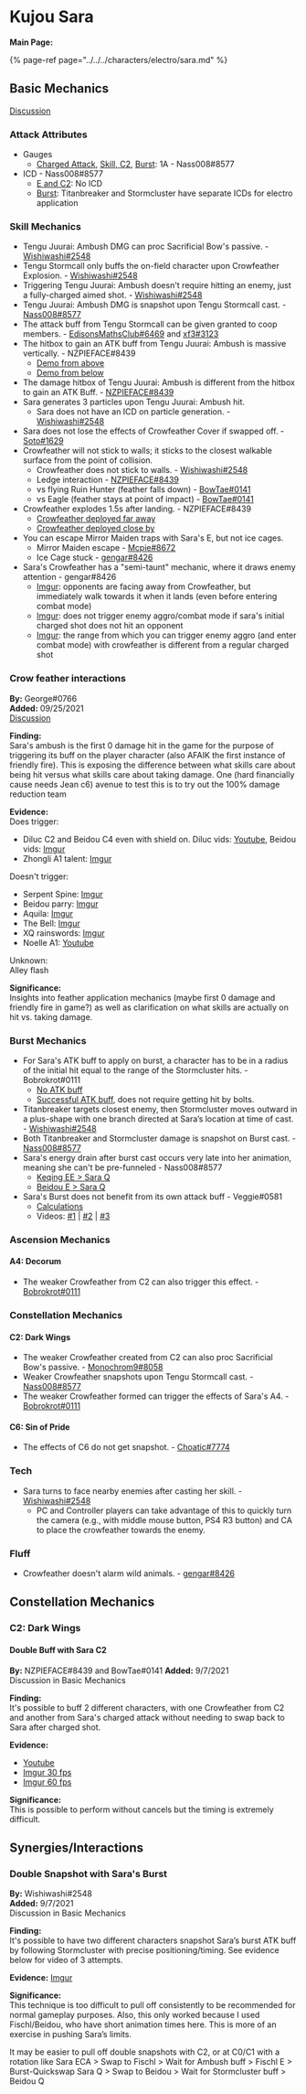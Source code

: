# Kujou Sara

**Main Page:**

{% page-ref page="../../../characters/electro/sara.md" %}

## Basic Mechanics

[Discussion](https://tickettool.xyz/direct?url=https://cdn.discordapp.com/attachments/881300042495983667/885319887386460230/transcript-sara-basic-mechanics.html)

### Attack Attributes

* Gauges
  * [Charged Attack](https://imgur.com/eOG8f1B), [Skill, C2](https://imgur.com/IIFR5vv), [Burst](https://imgur.com/CxpW3dC): 1A - Nass008#8577
* ICD - Nass008#8577
  * [E and C2](https://imgur.com/HQwwq5N): No ICD
  * [Burst](https://imgur.com/WRO5A6k): Titanbreaker and Stormcluster have separate ICDs for electro application

### Skill Mechanics

* Tengu Juurai: Ambush DMG can proc Sacrificial Bow's passive. - [Wishiwashi#2548](https://imgur.com/a/lGH7qcD)
* Tengu Stormcall only buffs the on-field character upon Crowfeather Explosion. - [Wishiwashi#2548](https://imgur.com/a/Tu78HDN)
* Triggering Tengu Juurai: Ambush doesn't require hitting an enemy, just a fully-charged aimed shot. - [Wishiwashi#2548](https://imgur.com/a/Cxe1d1G)
* Tengu Juurai: Ambush DMG is snapshot upon Tengu Stormcall cast. - [Nass008#8577](https://imgur.com/lCvoNe6)
* The attack buff from Tengu Stormcall can be given granted to coop members. - [EdisonsMathsClub#6469](https://www.youtube.com/watch?v=IgaMfu7UH_Q) and [xf3#3123](https://imgur.com/a/RFrJngH)
* The hitbox to gain an ATK buff from Tengu Juurai: Ambush is massive vertically. - NZPIEFACE#8439
  * [Demo from above](https://www.youtube.com/watch?v=aCMwgcJCimA)
  * [Demo from below](https://www.youtube.com/watch?v=y-Vq-d-BLiU)
* The damage hitbox of Tengu Juurai: Ambush is different from the hitbox to gain an ATK Buff. - [NZPIEFACE#8439](https://www.youtube.com/watch?v=BgB_AyLKUEc)
* Sara generates 3 particles upon Tengu Juurai: Ambush hit.
  * Sara does not have an ICD on particle generation. - [Wishiwashi#2548](https://imgur.com/a/pVlGncQ)
* Sara does not lose the effects of Crowfeather Cover if swapped off. - [Soto#1629](https://i.imgur.com/NM7Xa9C.mp4)
* Crowfeather will not stick to walls; it sticks to the closest walkable surface from the point of collision.
  * Crowfeather does not stick to walls. - [Wishiwashi#2548](https://imgur.com/a/UGHyQu1)
  * Ledge interaction - [NZPIEFACE#8439](https://youtu.be/OCs8Uf90g2o)
  * vs flying Ruin Hunter (feather falls down) - [BowTae#0141](https://imgur.com/qWpvMyw)
  * vs Eagle (feather stays at point of impact) - [BowTae#0141](https://imgur.com/nnqFwi6)
* Crowfeather explodes 1.5s after landing. - NZPIEFACE#8439
  * [Crowfeather deployed far away](https://www.youtube.com/watch?v=P3d1b3BEC8Q) 
  * [Crowfeather deployed close by](https://www.youtube.com/watch?v=beYnlB88Jek)
* You can escape Mirror Maiden traps with Sara's E, but not ice cages.
  * Mirror Maiden escape - [Mcpie#8672](https://i.imgur.com/pt5WL7o.mp4)
  * Ice Cage stuck - [gengar#8426](https://imgur.com/a/qvQQSR5)
* Sara's Crowfeather has a "semi-taunt" mechanic, where it draws enemy attention - gengar#8426
  * [Imgur](https://imgur.com/a/LCoyZGB): opponents are facing away from Crowfeather, but immediately walk towards it when it lands (even before entering combat mode)
  * [Imgur](https://imgur.com/a/VLtVaOd): does not trigger enemy aggro/combat mode if sara's initial charged shot does not hit an opponent
  * [Imgur](https://imgur.com/a/x227kWK): the range from which you can trigger enemy aggro (and enter combat mode) with crowfeather is different from a regular charged shot

### Crow feather interactions

**By:** George#0766  
**Added:** 09/25/2021  
[Discussion](https://tickettool.xyz/direct?url=https://cdn.discordapp.com/attachments/884708643151446026/891204580174610442/transcript-sara-feather-interaction-with-on-damage-effects.html)

**Finding:**  
Sara's ambush is the first 0 damage hit in the game for the purpose of triggering its buff on the player character (also AFAIK the first instance of friendly fire). This is exposing the difference between what skills care about being hit versus what skills care about taking damage. One (hard financially cause needs Jean c6) avenue to test this is to try out the 100% damage reduction team

**Evidence:**  
Does trigger:  
- Diluc C2 and Beidou C4  even with shield on. Diluc vids: [Youtube](https://youtu.be/Xgh6EvQGX_k), Beidou vids: [Imgur](https://imgur.com/a/VwD3jNS)  
- Zhongli A1 talent: [Imgur](https://imgur.com/a/VwD3jNS)

Doesn't trigger:  
- Serpent Spine: [Imgur](https://imgur.com/YVFJnqI)  
- Beidou parry: [Imgur](https://imgur.com/Fsh9oii)  
- Aquila: [Imgur](https://imgur.com/yAJWPC2)  
- The Bell: [Imgur](https://imgur.com/JtILNvC)  
- XQ rainswords: [Imgur](https://imgur.com/a/I64v06w)  
- Noelle A1: [Youtube](https://youtu.be/BgT_gpg288o)

Unknown:  
Alley flash

**Significance:**  
Insights into feather application mechanics (maybe first 0 damage and friendly fire in game?) as well as clarification on what skills are actually on hit vs. taking damage.

### Burst Mechanics

* For Sara's ATK buff to apply on burst, a character has to be in a radius of the initial hit equal to the range of the Stormcluster hits. - Bobrokrot#0111
  * [No ATK buff](https://youtu.be/_vT-ZlQmqc8)
  * [Successful ATK buff](https://youtu.be/gC1d89Jmd9c), does not require getting hit by bolts.
* Titanbreaker targets closest enemy, then Stormcluster moves outward in a plus-shape with one branch directed at Sara’s location at time of cast. - [Wishiwashi#2548](https://imgur.com/a/313LEY4)
* Both Titanbreaker and Stormcluster damage is snapshot on Burst cast. - [Nass008#8577](https://imgur.com/skAgh1K)
* Sara's energy drain after burst cast occurs very late into her animation, meaning she can't be pre-funneled - Nass008#8577
  * [Keqing EE > Sara Q](https://imgur.com/oKrraKw)
  * [Beidou E > Sara Q](https://imgur.com/m72aQzM)
* Sara's Burst does not benefit from its own attack buff - Veggie#0581
  * [Calculations](https://imgur.com/a/fSyMEq1)
  * Videos: [#1](https://youtu.be/JdjZq3pZiXQ) | [#2](https://youtu.be/eUtqgVyfA9o) | [#3](https://youtu.be/-nbHra-UFrk)

### Ascension Mechanics

#### A4: Decorum

* The weaker Crowfeather from C2 can also trigger this effect. - [Bobrokrot#0111](https://youtu.be/8bRe0SvGUk8)

### Constellation Mechanics

#### C2: Dark Wings

* The weaker Crowfeather created from C2 can also proc Sacrificial Bow's passive. - [Monochrom9#8058](https://imgur.com/a/eAJPXf9)
* Weaker Crowfeather snapshots upon Tengu Stormcall cast. - [Nass008#8577](https://imgur.com/lCvoNe6)
* The weaker Crowfeather formed can trigger the effects of Sara's A4. - [Bobrokrot#0111](https://youtu.be/8bRe0SvGUk8)

#### C6: Sin of Pride

* The effects of C6 do not get snapshot. - [Choatic#7774](https://www.youtube.com/watch?v=r4ENm19DOPY)

### Tech

* Sara turns to face nearby enemies after casting her skill. - [Wishiwashi#2548](https://imgur.com/a/DJJiGi0)
  * PC and Controller players can take advantage of this to quickly turn the camera (e.g., with middle mouse button, PS4 R3 button) and CA to place the crowfeather towards the enemy.

### Fluff

* Crowfeather doesn't alarm wild animals. - [gengar#8426](https://imgur.com/a/qkHJaOv)

## Constellation Mechanics

### C2: Dark Wings

#### Double Buff with Sara C2

**By:** NZPIEFACE#8439 and BowTae#0141
**Added:** 9/7/2021  
Discussion in Basic Mechanics

**Finding:**  
It's possible to buff 2 different characters, with one Crowfeather from C2 and another from Sara's charged attack without needing to swap back to Sara after charged shot.

**Evidence:**

* [Youtube](https://youtu.be/614ud7vKz4Q)
* [Imgur 30 fps](https://imgur.com/lDx2hSL)
* [Imgur 60 fps](https://imgur.com/BjHFzqv)

**Significance:**  
This is possible to perform without cancels but the timing is extremely difficult.

## Synergies/Interactions

### Double Snapshot with Sara's Burst

**By:** Wishiwashi#2548  
**Added:** 9/7/2021  
Discussion in Basic Mechanics

**Finding:**  
It's possible to have two different characters snapshot Sara’s burst ATK buff by following Stormcluster with precise positioning/timing. See evidence below for video of 3 attempts.

**Evidence:** [Imgur](https://imgur.com/a/DIYQPrQ)

**Significance:**  
This technique is too difficult to pull off consistently to be recommended for normal gameplay purposes. Also, this only worked because I used Fischl/Beidou, who have short animation times here. This is more of an exercise in pushing Sara’s limits.

It may be easier to pull off double snapshots with C2, or at C0/C1 with a rotation like Sara ECA > Swap to Fischl > Wait for Ambush buff > Fischl E > Burst-Quickswap Sara Q > Swap to Beidou > Wait for Stormcluster buff > Beidou Q

